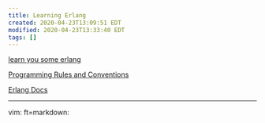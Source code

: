 ```yaml
---
title: Learning Erlang
created: 2020-04-23T13:09:51 EDT
modified: 2020-04-23T13:33:40 EDT
tags: []
---
```


[learn you some erlang](https://learnyousomeerlang.com/)

[Programming Rules and Conventions](http://www.erlang.se/doc/programming_rules.shtml)

[Erlang Docs](http://erlang.org/doc/)


---
vim: ft=markdown:
